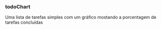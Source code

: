 ### todoChart
Uma lista de tarefas simples com um gráfico mostando a porcentagem de tarefas concluídas